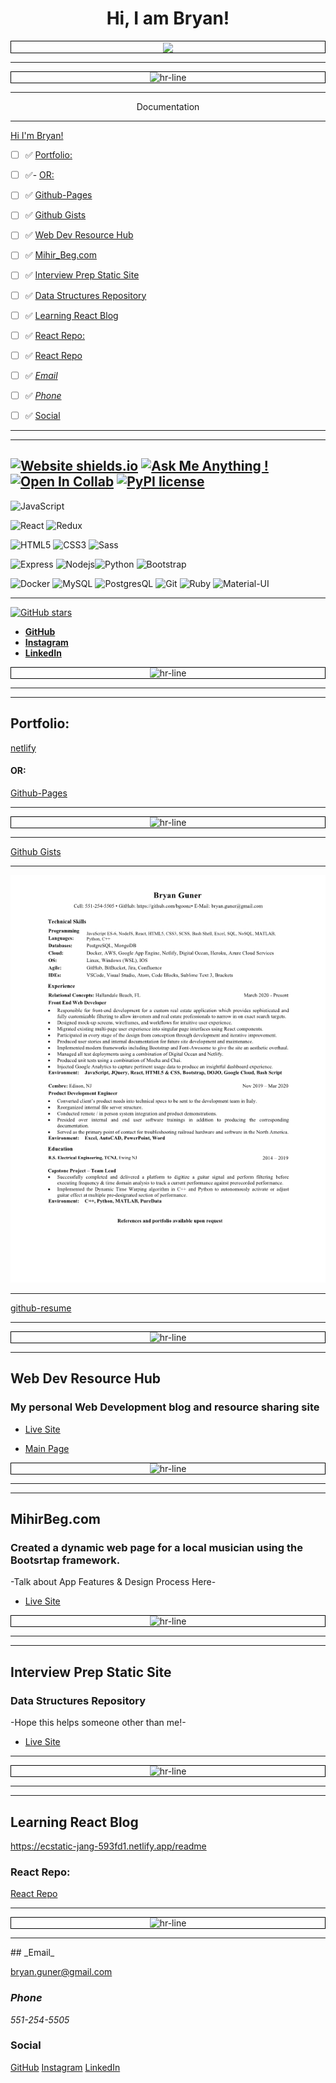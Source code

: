 <center>

# Hi, I am Bryan!

</center>
<center>
<div style=" border: 1px solid black">
<img align="center" src="https://github.com/bgoonz/bgoonz/blob/master/bryan-profile-pic.jpg?raw=true" ></img>
</div>

<hr>

 <center>
<div style=" border: 1px solid black">
<img src="https://cloud.netlifyusercontent.com/assets/344dbf88-fdf9-42bb-adb4-46f01eedd629/23b9b236-746e-409c-8e86-30b4385e3b72/hr1-raypham.gif" alt="hr-line" width="100%" height="22">
</div>

<hr>
</center>

<p class="text spotlight">Documentation</p>
</center>
<hr>


[Hi I'm Bryan!](#hi-im-bryan)
- [ ] ✅ [Portfolio:](#portfolio)
- [ ] ✅- [OR:](#or)
- [ ] ✅ [Github-Pages](#github-pages)
- [ ] ✅ [Github Gists](#github-gists)
- [ ] ✅ [Web Dev Resource Hub](#web-dev-resource-hub)
- [ ] ✅ [Mihir\_Beg.com](#mihir_begcom)
- [ ] ✅ [Interview Prep Static Site](#interview-prep-static-site)
- [ ] ✅ [Data Structures Repository](#data-structures-repository)
- [ ] ✅ [Learning React Blog](#learning-react-blog)
- [ ] ✅ [React Repo:](#react-repo)
- [ ] ✅ [React Repo](#react-repo-1)
- [ ] ✅ [_Email_](#email)
- [ ] ✅ [_Phone_](#phone)
- [ ] ✅ [Social](#social)


    

 ---

---
[![Website shields.io](https://img.shields.io/website-up-down-green-red/http/shields.io.svg)](http://shields.io/)
[![Ask Me Anything !](https://img.shields.io/badge/Ask%20me-anything-1abc9c.svg)](https://GitHub.com/Naereen/ama)
[![Open In Collab](https://colab.research.google.com/assets/colab-badge.svg)](https://colab.research.google.com/github/Naereen/badges)
[![PyPI license](https://img.shields.io/pypi/l/ansicolortags.svg)](https://pypi.python.org/pypi/ansicolortags/)
---
 ![JavaScript](https://img.shields.io/badge/-JavaScript-black?style=flat&logo=javascript)

![React](https://img.shields.io/badge/-React-black?style=flat&logo=react) ![Redux](https://img.shields.io/badge/-Redux-lightblue?style=flat&logo=redux)

  

 ![HTML5](https://img.shields.io/badge/-HTML5-E34F26?style=flat&logo=html5&logoColor=white) ![CSS3](https://img.shields.io/badge/-CSS3-1572B6?style=flat&logo=css3) ![Sass](https://img.shields.io/badge/-Sass-black?style=flat&logo=sass)

 
 

![Express](https://img.shields.io/badge/-Express-blue?style=flat&logo=express) ![Nodejs](https://img.shields.io/badge/-Nodejs-green?style=flat&logo=Node.js)![Python](https://img.shields.io/badge/-Python-lightyellow?style=flat&logo=python&logoColor=blue)     ![Bootstrap](https://img.shields.io/badge/-Bootstrap-7952B3?style=flat&logo=bootstrap&logoColor=white) 

  

 ![Docker](https://img.shields.io/badge/-Docker-black?style=flat&logo=docker)                                 ![MySQL](https://img.shields.io/badge/-MySQL-black?style=flat&logo=mysql) ![PostgresQL](https://img.shields.io/badge/-PostgreSQL-blue?style=flat&logo=postgresql) ![Git](https://img.shields.io/badge/-Git-black?style=flat&logo=git)      ![Ruby](https://img.shields.io/badge/-Ruby-darkred?style=flat&logo=ruby)             ![Material-UI](https://img.shields.io/badge/-MaterialUI-0081CB?style=flat&logo=Material-UI&logoColor=white)                     



---
[![GitHub stars](https://img.shields.io/github/stars/Naereen/StrapDown.js.svg?style=social&label=Star&maxAge=2592000)](https://GitHub.com/Naereen/StrapDown.js/stargazers/)

*    [**GitHub**](https://github.com/bgoonz)
*    [**Instagram**](https://www.instagram.com/bgoonz/)
*    [**LinkedIn**](https://www.linkedin.com/in/bryan-guner-046199128/)


<center>
<div style=" border: 1px solid black">
<img src="https://cloud.netlifyusercontent.com/assets/344dbf88-fdf9-42bb-adb4-46f01eedd629/23b9b236-746e-409c-8e86-30b4385e3b72/hr1-raypham.gif" alt="hr-line" width="100%" height="22">
</div>

<hr>
</center>



---
Portfolio:
------------
[netlify](https://tender-bartik-074feb.netlify.app/)

#### OR:

[Github-Pages](https://bgoonz.github.io/)

---
<center>
<div style=" border: 1px solid black">
<img src="https://cloud.netlifyusercontent.com/assets/344dbf88-fdf9-42bb-adb4-46f01eedd629/23b9b236-746e-409c-8e86-30b4385e3b72/hr1-raypham.gif" alt="hr-line" width="100%" height="22">
</div>

<hr>
</center>

[Github Gists](https://gist.github.com/bgoonz)

---

<center>

![resume](./bryan-guner-resume-2021.jpeg)

</center>

---

[github-resume](https://resume.github.io/?bgoonz)

---

<center>
<div style=" border: 1px solid black">
<img src="https://cloud.netlifyusercontent.com/assets/344dbf88-fdf9-42bb-adb4-46f01eedd629/23b9b236-746e-409c-8e86-30b4385e3b72/hr1-raypham.gif" alt="hr-line" width="781" height="22">
</div>

<hr>
</center>

Web Dev Resource Hub
----------------------

### My personal Web Development blog and resource sharing site

*   [Live Site](https://goofy-euclid-1cd736.netlify.app/)


*   [Main Page](https://goofy-euclid-1cd736.netlify.app/core-site/index.html)


  
<center>
<div style=" border: 1px solid black">
<img src="https://cloud.netlifyusercontent.com/assets/344dbf88-fdf9-42bb-adb4-46f01eedd629/23b9b236-746e-409c-8e86-30b4385e3b72/hr1-raypham.gif" alt="hr-line" width="781" height="22">
</div>

<hr>
</center>

---

 MihirBeg.com
---------------


### Created a dynamic web page for a local musician using the Bootsrtap framework.

-Talk about App Features & Design Process Here-

-   [Live Site](https://eloquent-sammet-ba1810.netlify.app/)

<center>
<div style=" border: 1px solid black">
<img src="https://cloud.netlifyusercontent.com/assets/344dbf88-fdf9-42bb-adb4-46f01eedd629/23b9b236-746e-409c-8e86-30b4385e3b72/hr1-raypham.gif" alt="hr-line" width="781" height="22">
</div>

<hr>
</center>

---       
Interview Prep Static Site 
-----------------------------

### Data Structures Repository

-Hope this helps someone other than me!-

*   [Live Site](https://gracious-raman-474030.netlify.app)

---


<center>
<div style=" border: 1px solid black">
<img src="https://cloud.netlifyusercontent.com/assets/344dbf88-fdf9-42bb-adb4-46f01eedd629/23b9b236-746e-409c-8e86-30b4385e3b72/hr1-raypham.gif" alt="hr-line" width="781" height="22">
</div>

<hr>
</center>

---

Learning React Blog
-----------------------------
https://ecstatic-jang-593fd1.netlify.app/readme

### React Repo:

[React Repo](https://github.com/bgoonz/React-Practice)

---




<center>
<div style=" border: 1px solid black">
<img src="https://cloud.netlifyusercontent.com/assets/344dbf88-fdf9-42bb-adb4-46f01eedd629/23b9b236-746e-409c-8e86-30b4385e3b72/hr1-raypham.gif" alt="hr-line" width="781" height="22">
</div>

<hr>
</center>
## _Email_

[bryan.guner@gmail.com](#)

### _Phone_

*551-254-5505*

### Social

   [GitHub](https://github.com/bgoonz)
   [Instagram](https://www.instagram.com/bgoonz/)
   [LinkedIn](https://www.linkedin.com/in/bryan-guner-046199128/)

</center>
